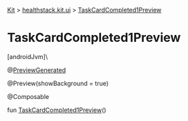 
[Kit](../../kit.html) > [healthstack.kit.ui](index.html) > [TaskCardCompleted1Preview](-task-card-completed1-preview.html)



# TaskCardCompleted1Preview



[androidJvm]\




@[PreviewGenerated](../healthstack.kit.annotation/-preview-generated/index.html)



@Preview(showBackground = true)



@Composable



fun [TaskCardCompleted1Preview](-task-card-completed1-preview.html)()




